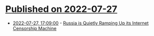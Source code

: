 # [Published on 2022-07-27](index.md)

* [2022-07-27, 17:09:00](https://soylentnews.org/article.pl?sid=22/07/26/1811246&from=rss) - [Russia is Quietly Ramping Up its Internet Censorship Machine](https://soylentnews.org/article.pl?sid=22/07/26/1811246&from=rss)
